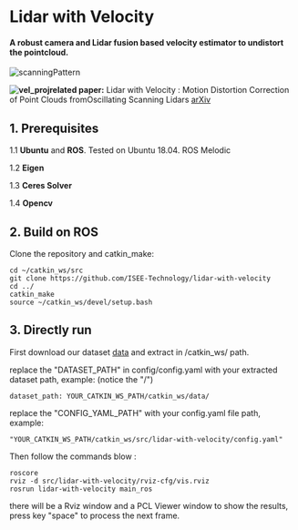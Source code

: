 # Lidar with Velocity

####  A robust camera and Lidar fusion based velocity estimator to undistort the pointcloud. 

![scanningPattern](/home/yw/vance/git/lidar-with-velocity/figs/scanningPattern.png)



**![vel_proj](/home/yw/vance/git/lidar-with-velocity/figs/vel_proj.png)related paper:** Lidar with Velocity : Motion Distortion Correction of Point Clouds fromOscillating Scanning Lidars [arXiv]()

## 1. Prerequisites

1.1 **Ubuntu** and **ROS**.  Tested on Ubuntu 18.04. ROS Melodic

1.2 **Eigen**

1.3 **Ceres Solver** 

1.4 **Opencv** 

## 2. Build on ROS

Clone the repository and catkin_make:

    cd ~/catkin_ws/src
    git clone https://github.com/ISEE-Technology/lidar-with-velocity
    cd ../
    catkin_make
    source ~/catkin_ws/devel/setup.bash



## 3. Directly run

First download our dataset [data](https://drive.google.com/drive/folders/1JEwnVVO84peunFiCXSc-T5QyK0gD3kAt?usp=sharing) and extract in /catkin_ws/ path.

replace the "DATASET_PATH" in config/config.yaml with your extracted dataset path, example: (notice the "/")

    dataset_path: YOUR_CATKIN_WS_PATH/catkin_ws/data/

replace the "CONFIG_YAML_PATH" with your config.yaml file path, example:

    "YOUR_CATKIN_WS_PATH/catkin_ws/src/lidar-with-velocity/config.yaml"

Then follow the commands blow :

    roscore
    rviz -d src/lidar-with-velocity/rviz-cfg/vis.rviz
    rosrun lidar-with-velocity main_ros

there will be a Rviz window and a PCL Viewer window to show the results, press key "space" to process the next frame.
